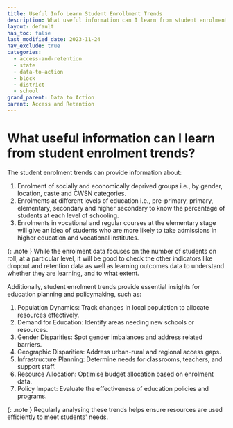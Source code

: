 ```yaml
---
title: Useful Info Learn Student Enrollment Trends
description: What useful information can I learn from student enrolment trends?
layout: default
has_toc: false
last_modified_date: 2023-11-24
nav_exclude: true
categories:
  - access-and-retention
  - state
  - data-to-action
  - block
  - district
  - school
grand_parent: Data to Action
parent: Access and Retention
---
```

# What useful information can I learn from student enrolment trends?

The student enrolment trends can provide information about: 

1. Enrolment of socially and economically deprived groups i.e., by gender, location, caste and CWSN categories.
2. Enrolments at different levels of education i.e., pre-primary, primary, elementary, secondary and higher secondary to know the percentage of students at each level of schooling.
3. Enrolments in vocational and regular courses at the elementary stage will give an idea of students who are more likely to take admissions in higher education and vocational institutes. 

{: .note }
While the enrolment data focuses on the number of students on roll, at a particular level, it will be good to check the other indicators like dropout and retention data as well as learning outcomes data to understand whether they are learning, and to what extent.


Additionally, student enrolment trends provide essential insights for education planning and policymaking, such as:

1. Population Dynamics: Track changes in local population to allocate resources effectively.
2. Demand for Education: Identify areas needing new schools or resources.
3. Gender Disparities: Spot gender imbalances and address related barriers.
4. Geographic Disparities: Address urban-rural and regional access gaps.
5. Infrastructure Planning: Determine needs for classrooms, teachers, and support staff.
6. Resource Allocation: Optimise budget allocation based on enrolment data.
7. Policy Impact: Evaluate the effectiveness of education policies and programs.

{: .note }
Regularly analysing these trends helps ensure resources are used efficiently to meet students' needs.
